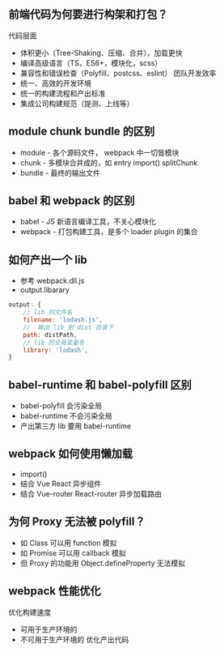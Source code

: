 ## 前端代码为何要进行构架和打包？
代码层面
- 体积更小（Tree-Shaking、压缩、合并），加载更快
- 编译高级语言（TS，ES6+，模块化，scss）
- 兼容性和错误检查（Polyfill、postcss、eslint）
团队开发效率
- 统一、高效的开发环境
- 统一的构建流程和产出标准
- 集成公司构建规范（提测、上线等）

## module chunk bundle 的区别
- module - 各个源码文件， webpack 中一切皆模块
- chunk - 多模块合并成的，如 entry import() splitChunk
- bundle - 最终的输出文件

## babel 和 webpack 的区别
- babel - JS 新语言编译工具，不关心模块化
- webpack - 打包构建工具，是多个 loader plugin 的集合 

## 如何产出一个 lib
- 参考 webpack.dll.js
- output.libarary
```js
output: {
    // lib 的文件名
    filename: 'lodash.js',
    //  输出 lib 到 dist 目录下
    path: distPath,
    // lib 的全局变量名
    library: 'lodash',
}
```
## babel-runtime 和 babel-polyfill 区别
- babel-polyfill 会污染全局
- babel-runtime 不会污染全局
- 产出第三方 lib 要用 babel-runtime

## webpack 如何使用懒加载
- import()
- 结合 Vue React 异步组件
- 结合 Vue-router React-router 异步加载路由
## 为何 Proxy 无法被 polyfill？
- 如 Class 可以用 function 模拟
- 如 Promise 可以用 callback 模拟
- 但 Proxy 的功能用 Object.defineProperty 无法模拟
## webpack 性能优化
优化构建速度
- 可用于生产环境的
- 不可用于生产环境的
优化产出代码